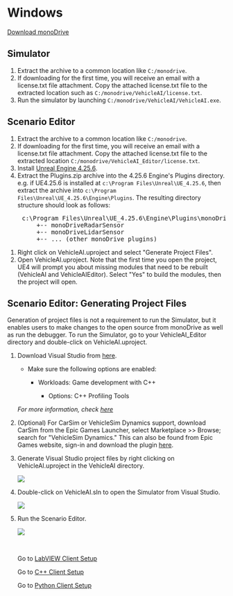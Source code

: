 # Windows

[Download monoDrive](https://www.monodrive.io/register)

## Simulator

1. Extract the archive to a common location like `C:/monodrive`.
1. If downloading for the first time, you will receive an email with a license.txt file attachment. Copy the attached license.txt file to the extracted location such as `C:/monodrive/VehicleAI/license.txt`.
1. Run the simulator by launching `C:/monodrive/VehicleAI/VehicleAI.exe`.

## Scenario Editor

1. Extract the archive to a common location like `C:/monodrive`.
1. If downloading for the first time, you will receive an email with a license.txt file attachment. Copy the attached license.txt file to the extracted location `C:/monodrive/VehicleAI_Editor/license.txt`.
1. Install [Unreal Engine 4.25.6](https://www.unrealengine.com/en-US/).
1. Extract the Plugins.zip archive into the 4.25.6 Engine's Plugins directory. e.g. if UE4.25.6 is installed at `c:\Program Files\Unreal\UE_4.25.6`, then extract the archive into `c:\Program Files\Unreal\UE_4.25.6\Engine\Plugins`. The resulting directory structure should look as follows:
<pre>
    c:\Program Files\Unreal\UE_4.25.6\Engine\Plugins\monoDrive
        +-- monoDriveRadarSensor
        +-- monoDriveLidarSensor
        +-- ... (other monoDrive plugins)
</pre>         
1. Right click on VehicleAI.uproject and select "Generate Project Files".
1. Open VehicleAI.uproject. Note that the first time you open the project, UE4 will prompt you about missing modules that need to be rebuilt (VehicleAI and VehicleAIEditor). Select "Yes" to build the modules, then the project will open.


## Scenario Editor: Generating Project Files

Generation of project files is not a requirement to run the Simulator, but it enables users to make changes to the open source from monoDrive as well as run the debugger. To run the Simulator, go to your VehicleAI_Editor directory and double-click on VehicleAI.uproject.

1. Download Visual Studio from [here](https://visualstudio.microsoft.com/).

    - Make sure the following options are enabled:

         - Workloads: Game development with C++

            - Options: C++ Profiling Tools

    *For more information, check [here](https://docs.unrealengine.com/en-US/Programming/Development/VisualStudioSetup/index.html)*

1. (Optional) For CarSim or VehicleSim Dynamics support, download CarSim from the Epic Games Launcher, select Marketplace >> Browse; search for "VehicleSim Dynamics." This can also be found from Epic Games website, sign-in and download the plugin [here](https://www.unrealengine.com/marketplace/en-US/product/carsim-vehicle-dynamics).

1. Generate Visual Studio project files by right clicking on VehicleAI.uproject in the VehicleAI directory. 

    <div class="img_container">
    <img class='lg_img' src="../../../LV_client/quick_start/imgs/generate_project_files.png"/>
    </div>

2. Double-click on VehicleAI.sIn to open the Simulator from Visual Studio.

    <div class="img_container">
    <img class='lg_img' src="../../../LV_client/quick_start/imgs/vehicle-sIn.png"/>
    </div>

3. Run the Scenario Editor.

    <div class="img_container">
    <img class='wide_img' src="../../../LV_client/quick_start/imgs/play.png"/>
    </div>

    <p>&nbsp;</p>

    Go to [LabVIEW Client Setup](../../LV_client/quick_start/LabVIEW_client_quick_start.md)
    
    Go to [C++ Client Setup](../../cpp_client/cpp_quick_start.md)

    Go to [Python Client Setup](../../python_client/quick_start.md)
    
    <p>&nbsp;</p>
